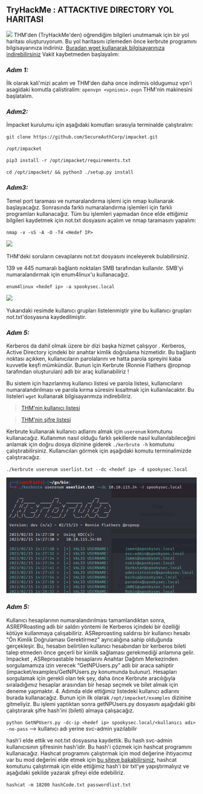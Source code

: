 ## **TryHackMe : ATTACKTIVE DIRECTORY YOL HARITASI** 
![](https://tryhackme.com/room/attacktivedirectory)
THM'den (TryHackMe'den) oğrendiğim bilgileri unutmamak için bir yol haritası oluşturuyorum. Bu yol haritasını izlemeden önce kerbrute programını bilgisayarınıza indiriniz. [Buradan wget kullanarak bilgisayarınıza indirebilirsiniz](https://github.com/ropnop/kerbrute/releases/download/v1.0.3/kerbrute_linux_amd64) Vakit kaybetmeden başlayalım:

### *Adım 1:*
İlk olarak kali'mizi acalım ve THM'den daha once indirmis oldugumuz vpn'i asagidaki komutla çalistiralim:
`openvpn <vpnismi>.ovpn`
THM'nin makinesini başlatalım.
### *Adım2:*
İmpacket kurulumu için aşağıdaki komutları sırasıyla terminalde çalıştıralım:

`git clone https://github.com/SecureAuthCorp/impacket.git`

`/opt/impacket`

`pip3 install -r /opt/impacket/requirements.txt`

`cd /opt/impacket/ && python3 ./setup.py install`
### *Adım3:*
Temel port taraması ve numaralandırma işlemi için nmap kullanarak başlayacağız. Sonrasında farklı numaralandırma işlemleri için farklı programları kullanacağız. Tüm bu işlemleri yapmadan önce elde ettiğimiz bilgileri kaydetmek için not.txt dosyasını açalım ve nmap taramasını yapalım:

`nmap -v -sS -A -O -T4 <Hedef IP>`

![](https://github.com/hamza37yavuz/AttacktiveD-rectory-YolHaritas-/blob/main/nmap.png)

THM'deki soruların cevaplarını not.txt dosyasını inceleyerek bulabilirsiniz.

139 ve 445 numaralı bağlantı noktaları SMB tarafından kullanılır. SMB'yi numaralandırmak için enum4linux'u kullanacağız.

`enum4linux <hedef ip> -a spookysec.local`

![](https://github.com/hamza37yavuz/AttacktiveD-rectory-YolHaritas-/blob/main/enum4linux.png)

Yukarıdaki resimde kullanıcı grupları listelenmiştir yine bu kullanıcı grupları not.txt'dosyasına kaydedilmiştir.

### *Adım 5:*

Kerberos da dahil olmak üzere bir dizi başka hizmet çalışıyor . Kerberos, Active Directory içindeki bir anahtar kimlik doğrulama hizmetidir. Bu bağlantı noktası açıkken, kullanıcıların parolalarını ve hatta parola spreyini kaba kuvvetle keşfi mümkündür. Bunun için Kerbrute (Ronnie Flathers @ropnop tarafından oluşturulan) adlı bir araç kullanabiliriz !

Bu sistem için hazırlanmış kullanıcı listesi ve parola listesi, kullanıcıların numaralandırılması ve parola kırma süresini kısaltmak için kullanılacaktır. Bu listeleri `wget` kullanarak bilgisayarımıza indirebiliriz.

>[THM'nin kullanıcı listesi](https://raw.githubusercontent.com/Sq00ky/attacktive-directory-tools/master/userlist.txt)

>[THM'nin şifre listesi](https://raw.githubusercontent.com/Sq00ky/attacktive-directory-tools/master/passwordlist.txt)

Kerbrute kullanarak kullanıcı adlarını almak için `userenum` komutunu kullanacağız. Kullanımın nasıl olduğu farklı şekillerde nasıl kullanılabileceğini anlamak için doğru dosya dizinine giderek `./kerbrute -h` komutunu çalıştırabilirsiniz. Kullanıcıları görmek için aşağıdaki komutu terminalimizde çalıştıracağız.

`./kerbrute userenum userlist.txt --dc <hedef ip> -d spookysec.local`

![alt text](https://github.com/hamza37yavuz/Attacktive-Directory-YolHaritasi-/blob/main/kerbrute.png)
### *Adım 5:*
Kullanıcı hesaplarının numaralandırılması tamamlandıktan sonra, ASREPRoasting adlı bir saldırı yöntemi ile Kerberos içindeki bir özelliği kötüye kullanmaya çalışabiliriz. ASReproasting saldırısı bir kullanıcı hesabı "Ön Kimlik Doğrulaması Gerektirmez" ayrıcalığına sahip olduğunda gerçekleşir. Bu, hesabın belirtilen kullanıcı hesabından bir kerberos bileti talep etmeden önce geçerli bir kimlik sağlaması gerekmediği anlamına gelir.
Impacket , ASReproastable hesaplarını Anahtar Dağıtım Merkezinden sorgulamamıza izin verecek “GetNPUsers.py” adlı bir araca sahiptir (impacket/examples/GetNPUsers.py konumunda bulunur). Hesapları sorgulamak için gerekli olan tek şey, daha önce Kerbrute aracılığıyla sıraladığımız hesaplar arasından bir hesap seçmek ve bilet almak için deneme yapmaktır. 4. Adımda elde ettiğimiz listedeki kullanıcı adlarını burada kullanacağız.
Bunun için ilk olarak `/opt/impacket/examples` dizinine gitmeliyiz. Bu işlemi yaptıktan sonra getNPUsers.py dosyasını aşağıdaki gibi çalıştırarak şifre hash'ini (bileti) almaya çalışacağız.

`python GetNPUsers.py -dc-ip <hedef ip> spookysec.local/<kullanıcı adı> -no-pass` --> kullanıcı adı yerine svc-admin yazılabilir

hash'i elde ettik ve not.txt dosyasına kaydettik. Bu hash svc-admin kullanıcısının şifresinin hash'idir. Bu hash'i çözmek için hashcat programını kullanacağız. Hashcat programını çalıştırmak için mod değerine ihtiyacımız var bu mod değerini elde etmek için [bu siteye bakabilirsiniz.](https://hashcat.net/wiki/doku.php?id=example_hashes)
hashcat komutunu çalıştırmak için elde ettiğimiz hash'i bir txt'ye yapıştırmalıyız ve aşağıdaki şekilde yazarak şifreyi elde edebiliriz.

`hashcat -m 18200 hashCode.txt passwordlist.txt`

